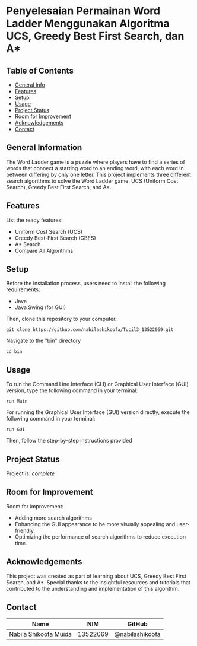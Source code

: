 # Penyelesaian Permainan Word Ladder Menggunakan Algoritma UCS, Greedy Best First Search, dan A*

## Table of Contents
* [General Info](#general-information)
* [Features](#features)
* [Setup](#setup)
* [Usage](#usage)
* [Project Status](#project-status)
* [Room for Improvement](#room-for-improvement)
* [Acknowledgements](#acknowledgements)
* [Contact](#contact)


## General Information
The Word Ladder game is a puzzle where players have to find a series of words that connect a starting word to an ending word, with each word in between differing by only one letter. This project implements three different search algorithms to solve the Word Ladder game: UCS (Uniform Cost Search), Greedy Best First Search, and A*.

## Features
List the ready features:
- Uniform Cost Search (UCS)
- Greedy Best-First Search (GBFS)
- A* Search
- Compare All Algorithms

## Setup
Before the installation process, users need to install the following requirements:
- Java
- Java Swing (for GUI)

Then, clone this repository to your computer.
```
git clone https://github.com/nabilashikoofa/Tucil3_13522069.git
```
Navigate to the "bin" directory
```
cd bin
```

## Usage
To run the Command Line Interface (CLI) or Graphical User Interface (GUI) version, type the following command in your terminal:
```
run Main
```
For running the Graphical User Interface (GUI) version directly, execute the following command in your terminal:
```
run GUI
```
Then, follow the step-by-step instructions provided

## Project Status
Project is:  _complete_ 

## Room for Improvement
Room for improvement:
- Adding more search algorithms 
- Enhancing the GUI appearance to be more visually appealing and user-friendly.
- Optimizing the performance of search algorithms to reduce execution time.

## Acknowledgements
This project was created as part of learning about UCS, Greedy Best First Search, and A*. Special thanks to the insightful resources and tutorials that contributed to the understanding and implementation of this algorithm.

## Contact
|           Name           |   NIM    |                     GitHub                    |
|:------------------------:|:--------:|-----------------------------------------------|
| Nabila Shikoofa Muida    | 13522069 | [@nabilashikoofa](https://github.com/nabilashikoofa) |
